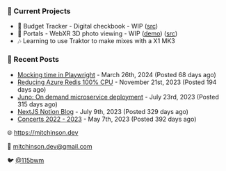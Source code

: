 ### 📌 Current Projects
- 💸 Budget Tracker - Digital checkbook - WIP ([src](https://github.com/bmitchinson/budget-entry))
- 📸 Portals - WebXR 3D photo viewing - WIP ([demo](https://portals.mitchinson.dev/)) ([src](https://github.com/bmitchinson/vr-jpg-viewer-webxr))
- 🎶 Learning to use Traktor to make mixes with a X1 MK3

### 📝 Recent Posts

- [Mocking time in Playwright](https://blog.mitchinson.dev/playwright-mock-time) - March 26th, 2024 (Posted 68 days ago)
- [Reducing Azure Redis 100% CPU](https://blog.mitchinson.dev/redis-cpu) - November 21st, 2023 (Posted 194 days ago)
- [Juno: On demand microservice deployment](https://blog.mitchinson.dev/juno) - July 23rd, 2023 (Posted 315 days ago)
- [NextJS Notion Blog](https://blog.mitchinson.dev/blog-2023) - July 9th, 2023 (Posted 329 days ago)
- [Concerts 2022 - 2023](https://blog.mitchinson.dev/concerts-2023) - May 7th, 2023 (Posted 392 days ago)

🌐 https://mitchinson.dev

💌 mitchinson.dev@gmail.com

🐦 [@115bwm](https://twitter.com/115bwm)